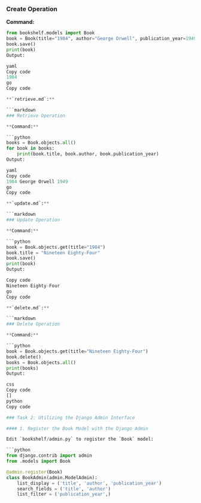 
### Create Operation

**Command:**

```python
from bookshelf.models import Book
book = Book(title="1984", author="George Orwell", publication_year=1949)
book.save()
print(book)
Output:

yaml
Copy code
1984
go
Copy code

**`retrieve.md`:**

```markdown
### Retrieve Operation

**Command:**

```python
books = Book.objects.all()
for book in books:
    print(book.title, book.author, book.publication_year)
Output:

yaml
Copy code
1984 George Orwell 1949
go
Copy code

**`update.md`:**

```markdown
### Update Operation

**Command:**

```python
book = Book.objects.get(title="1984")
book.title = "Nineteen Eighty-Four"
book.save()
print(book)
Output:

Copy code
Nineteen Eighty-Four
go
Copy code

**`delete.md`:**

```markdown
### Delete Operation

**Command:**

```python
book = Book.objects.get(title="Nineteen Eighty-Four")
book.delete()
books = Book.objects.all()
print(books)
Output:

css
Copy code
[]
python
Copy code

### Task 2: Utilizing the Django Admin Interface

#### 1. Register the Book Model with the Django Admin

Edit `bookshelf/admin.py` to register the `Book` model:

```python
from django.contrib import admin
from .models import Book

@admin.register(Book)
class BookAdmin(admin.ModelAdmin):
    list_display = ('title', 'author', 'publication_year')
    search_fields = ('title', 'author')
    list_filter = ('publication_year',)
